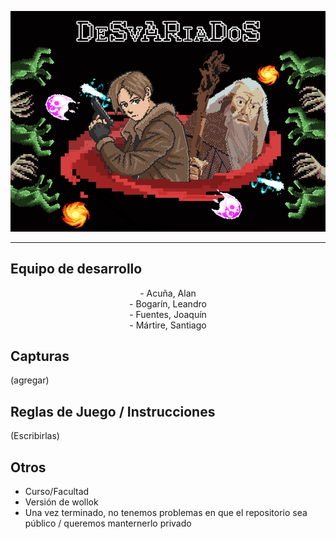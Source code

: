 ![](assets/MenuReadMe.png)

-----

## Equipo de desarrollo

<p align="center"> 
- Acuña, Alan </br>
- Bogarín, Leandro </br>
- Fuentes, Joaquín </br>
- Mártire, Santiago</br>
</p>

## Capturas

(agregar)

## Reglas de Juego / Instrucciones

(Escribirlas)


## Otros

- Curso/Facultad
- Versión de wollok
- Una vez terminado, no tenemos problemas en que el repositorio sea público / queremos manternerlo privado
